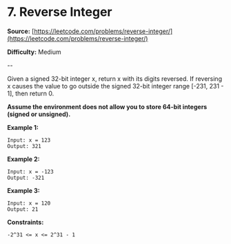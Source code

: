 # 7. Reverse Integer


**Source:** [https://leetcode.com/problems/reverse-integer/](https://leetcode.com/problems/reverse-integer/)
 
**Difficulty:** Medium

--

Given a signed 32-bit integer x, return x with its digits reversed. If reversing x causes the value to go outside the signed 32-bit integer range [-231, 231 - 1], then return 0.

**Assume the environment does not allow you to store 64-bit integers (signed or unsigned).**

**Example 1:**

	Input: x = 123
	Output: 321

**Example 2:**

	Input: x = -123
	Output: -321

**Example 3:**

	Input: x = 120
	Output: 21

**Constraints:**

    -2^31 <= x <= 2^31 - 1


